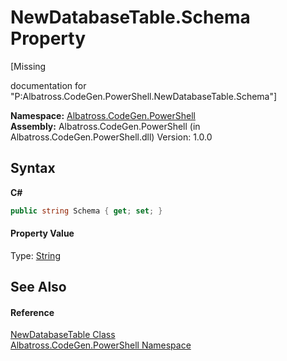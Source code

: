 # NewDatabaseTable.Schema Property 
 

\[Missing <summary> documentation for "P:Albatross.CodeGen.PowerShell.NewDatabaseTable.Schema"\]

**Namespace:**&nbsp;<a href="N_Albatross_CodeGen_PowerShell.md">Albatross.CodeGen.PowerShell</a><br />**Assembly:**&nbsp;Albatross.CodeGen.PowerShell (in Albatross.CodeGen.PowerShell.dll) Version: 1.0.0

## Syntax

**C#**<br />
``` C#
public string Schema { get; set; }
```


#### Property Value
Type: <a href="http://msdn2.microsoft.com/en-us/library/s1wwdcbf" target="_blank">String</a>

## See Also


#### Reference
<a href="T_Albatross_CodeGen_PowerShell_NewDatabaseTable.md">NewDatabaseTable Class</a><br /><a href="N_Albatross_CodeGen_PowerShell.md">Albatross.CodeGen.PowerShell Namespace</a><br />